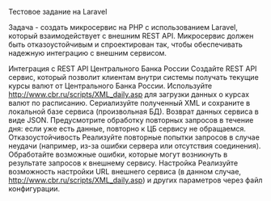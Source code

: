 Тестовое задание  на Laravel

Задача - создать микросервис на PHP с использованием Laravel, который взаимодействует с внешним REST API. Микросервис должен быть отказоустойчивым и спроектирован так, чтобы обеспечивать надежную интеграцию с внешним сервисом.

Интеграция с REST API Центрального Банка России
Создайте REST API сервис, который позволит клиентам внутри системы получать текущие курсы валют от Центрального Банка России.
Используйте http://www.cbr.ru/scripts/XML_daily.asp для загрузки данных о курсах валют по расписанию.
Сериализуйте полученный XML и сохраните в локальной базе сервиса (произвольная БД).
Возврат данных сервиса в виде JSON.
Предусмотрите обработку повторных запросов в течение дня: если уже есть данные, повторно к ЦБ сервису не обращаемся.
Отказоустойчивость
Реализуйте повторные попытки запросов в случае неудачи (например, из-за ошибки сервера или отсутствия соединения).
Обработайте возможные ошибки, которые могут возникнуть в результате запросов к внешнему сервису.
Настройка
Реализуйте возможность настройки URL внешнего сервиса (в данном случае, http://www.cbr.ru/scripts/XML_daily.asp) и других параметров через файл конфигурации.
